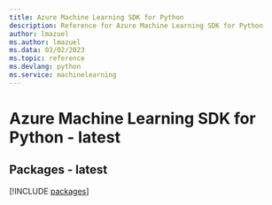 ```yaml
---
title: Azure Machine Learning SDK for Python
description: Reference for Azure Machine Learning SDK for Python
author: lmazuel
ms.author: lmazuel
ms.data: 03/02/2023
ms.topic: reference
ms.devlang: python
ms.service: machinelearning
---
```

# Azure Machine Learning SDK for Python - latest
## Packages - latest
[!INCLUDE [packages](machine-learning-index.md)]
